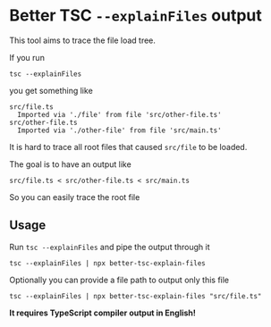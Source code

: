 # Better TSC `--explainFiles` output

This tool aims to trace the file load tree.

If you run

```
tsc --explainFiles
```

you get something like

```
src/file.ts
  Imported via './file' from file 'src/other-file.ts'
src/other-file.ts
  Imported via './other-file' from file 'src/main.ts'
```

It is hard to trace all root files that caused `src/file` to be loaded.

The goal is to have an output like

```
src/file.ts < src/other-file.ts < src/main.ts
```

So you can easily trace the root file

## Usage

Run `tsc --explainFiles` and pipe the output through it

```
tsc --explainFiles | npx better-tsc-explain-files
```

Optionally you can provide a file path to output only this file

```
tsc --explainFiles | npx better-tsc-explain-files "src/file.ts"
```

**It requires TypeScript compiler output in English!**
